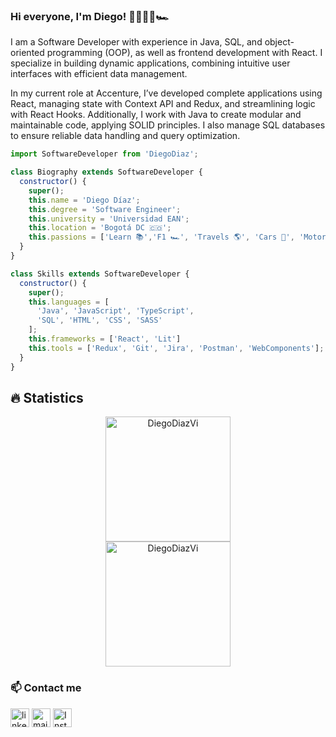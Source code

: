 ### Hi everyone, I'm Diego! 👋👨🏽‍💻🏎
<html>
<p>
I am a Software Developer with experience in Java, SQL, and object-oriented programming (OOP), as well as frontend development with React. I specialize in building dynamic applications, combining intuitive user interfaces with efficient data management.

In my current role at Accenture, I’ve developed complete applications using React, managing state with Context API and Redux, and streamlining logic with React Hooks. Additionally, I work with Java to create modular and maintainable code, applying SOLID principles. I also manage SQL databases to ensure reliable data handling and query optimization.

</p>

```js
import SoftwareDeveloper from 'DiegoDiaz';

class Biography extends SoftwareDeveloper {
  constructor() {
    super();
    this.name = 'Diego Díaz';
    this.degree = 'Software Engineer';
    this.university = 'Universidad EAN';
    this.location = 'Bogotá DC 🇨🇴';
    this.passions = ['Learn 📚','F1 🏎', 'Travels 🌎', 'Cars 🚗', 'Motorcycles 🏍', 'Pets 😸'];
  }
}

class Skills extends SoftwareDeveloper {
  constructor() {
    super();
    this.languages = [
      'Java', 'JavaScript', 'TypeScript',
      'SQL', 'HTML', 'CSS', 'SASS'
    ];
    this.frameworks = ['React', 'Lit']
    this.tools = ['Redux', 'Git', 'Jira', 'Postman', 'WebComponents'];
  }
}

```
## 🔥 Statistics
<p align="center">
  <img src="https://github-readme-stats.vercel.app/api?username=DiegoDiazVi&show_icons=true&theme=algolia" alt="DiegoDiazVi" height="200px"/> 
   <br>
  <img src="https://github-readme-stats.vercel.app/api/top-langs/?username=DiegoDiazVi&langs_count=10&locale=ent&theme=algolia" alt="DiegoDiazVi" height="200px"/>
</p>

                                                                                                                             
 ### 📫 Contact me
<!--[![LinkedIn](https://www.vectorlogo.zone/logos/linkedin/linkedin-icon.svg "quan-le-5932b8160")](https://www.linkedin.com/in/quan-le-5932b8160/)-->
<a href="https://www.linkedin.com/in/diego-esteban-diaz-vivas/"><img src="https://www.vectorlogo.zone/logos/linkedin/linkedin-icon.svg" width="30px" alt="linkedin"></a>
<a href="mailto:ddiazvi29075@universidadean.edu.co"><img src="https://www.vectorlogo.zone/logos/gmail/gmail-icon.svg" width="30px" alt="mail"></a> 
<a href="https://www.instagram.com/diegodiaz.dev/"><img src="https://www.vectorlogo.zone/logos/instagram/instagram-icon.svg" width="30px" alt="Instagram"></a>

</html>

                                                                                                            


                                                                                                                             
